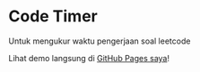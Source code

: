 # Code Timer

Untuk mengukur waktu pengerjaan soal leetcode

Lihat demo langsung di [GitHub Pages saya](https://ikhlash02.github.io/code-timer/)!

